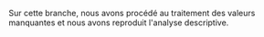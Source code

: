 Sur cette branche, nous avons procédé au traitement des valeurs manquantes et nous avons reproduit l'analyse descriptive.
